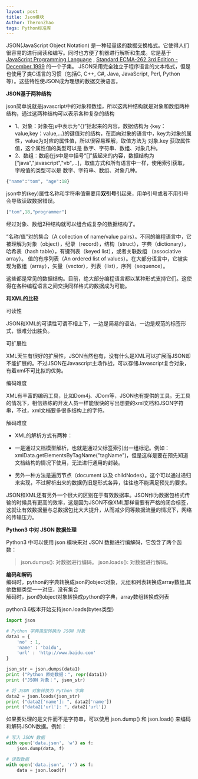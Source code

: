 ```yaml
---
layout: post
title: Json模块
Author: TheronZhao
tags: Python标准库
---
```


JSON(JavaScript Object Notation) 是一种轻量级的数据交换格式。它使得人们很容易的进行阅读和编写。同时也方便了机器进行解析和生成。它是基于 [JavaScript Programming Language](http://www.crockford.com/javascript) , [Standard ECMA-262 3rd Edition - December 1999](http://www.ecma-international.org/publications/files/ecma-st/ECMA-262.pdf) 的一个子集。 JSON采用完全独立于程序语言的文本格式，但是也使用了类C语言的习惯（包括C, C++, C#, Java, JavaScript, Perl, Python等）。这些特性使JSON成为理想的数据交换语言。

**JSON基于两种结构**

json简单说就是javascript中的对象和数组，所以这两种结构就是对象和数组两种结构，通过这两种结构可以表示各种复杂的结构

- 1、对象：对象在js中表示为“{}”括起来的内容，数据结构为 {key：value,key：value,...}的键值对的结构，在面向对象的语言中，key为对象的属性，value为对应的属性值，所以很容易理解，取值方法为 对象.key 获取属性值，这个属性值的类型可以是 数字、字符串、数组、对象几种。
- 2、数组：数组在js中是中括号“[]”括起来的内容，数据结构为 ["java","javascript","vb",...]，取值方式和所有语言中一样，使用索引获取，字段值的类型可以是 数字、字符串、数组、对象几种。

```python
{"name":"tom", "age":18}
```

json中的(key)属性名称和字符串值需要用**双引号**引起来，用单引号或者不用引号会导致读取数据错误。

```python
["tom",18,"programmer"]
```

经过对象、数组2种结构就可以组合成复杂的数据结构了。

“名称/值”对的集合（A collection of name/value pairs）。不同的编程语言中，它被理解为对象（object），纪录（record），结构（struct），字典（dictionary），哈希表（hash table），有键列表（keyed list），或者关联数组 （associative array）。 值的有序列表（An ordered list of values）。在大部分语言中，它被实现为数组（array），矢量（vector），列表（list），序列（sequence）。

这些都是常见的数据结构。目前，绝大部分编程语言都以某种形式支持它们。这使得在各种编程语言之间交换同样格式的数据成为可能。

**和XML的比较**

可读性

JSON和XML的可读性可谓不相上下，一边是简易的语法，一边是规范的标签形式，很难分出胜负。

可扩展性

XML天生有很好的扩展性，JSON当然也有，没有什么是XML可以扩展而JSON却不能扩展的。不过JSON在Javascript主场作战，可以存储Javascript复合对象，有着xml不可比拟的优势。

编码难度

XML有丰富的编码工具，比如Dom4j、JDom等，JSON也有提供的工具。无工具的情况下，相信熟练的开发人员一样能很快的写出想要的xml文档和JSON字符串，不过，xml文档要多很多结构上的字符。

解码难度

- XML的解析方式有两种：

- 一是通过文档模型解析，也就是通过父标签索引出一组标记。例如：xmlData.getElementsByTagName("tagName")，但是这样是要在预先知道文档结构的情况下使用，无法进行通用的封装。
- 另外一种方法是遍历节点（document 以及 childNodes）。这个可以通过递归来实现，不过解析出来的数据仍旧是形式各异，往往也不能满足预先的要求。

JSON和XML还有另外一个很大的区别在于有效数据率。JSON作为数据包格式传输的时候具有更高的效率，这是因为JSON不像XML那样需要有严格的闭合标签，这就让有效数据量与总数据包比大大提升，从而减少同等数据流量的情况下，网络的传输压力。

**Python3 中对 JSON 数据处理**

Python3 中可以使用 json 模块来对 JSON 数据进行编解码，它包含了两个函数：

> json.dumps(): 对数据进行编码。
> json.loads(): 对数据进行解码。

**编码和解码**  
编码时，python的字典转换成json的object对象，元组和列表转换成array数组,其他数据类型一一对应，没有集合  
解码时，json的object对象转换成python的字典，array数组转换成列表    

python3.6版本开始支持json.loads(bytes类型)
```python
import json

# Python 字典类型转换为 JSON 对象
data1 = {
    'no' : 1,
    'name' : 'baidu',
    'url' : 'http://www.baidu.com'
}

json_str = json.dumps(data1)
print ("Python 原始数据：", repr(data1))
print ("JSON 对象：", json_str)

# 将 JSON 对象转换为 Python 字典
data2 = json.loads(json_str)
print ("data2['name']: ", data2['name'])
print ("data2['url']: ", data2['url'])
```

如果要处理的是文件而不是字符串，可以使用 json.dump() 和 json.load() 来编码和解码JSON数据。例如：
```python
# 写入 JSON 数据
with open('data.json', 'w') as f:
    json.dump(data, f)

# 读取数据
with open('data.json', 'r') as f:
    data = json.load(f)
```